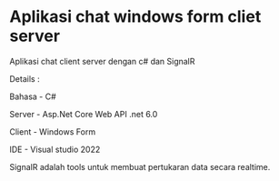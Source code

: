 # Aplikasi chat windows form cliet server
 Aplikasi chat client server dengan c# dan SignalR

 Details :
 
 Bahasa  - C#
 
 Server - Asp.Net Core Web API .net 6.0
 
 Client - Windows Form
 
 IDE  - Visual studio 2022

 SignalR adalah tools untuk membuat pertukaran data secara realtime.
